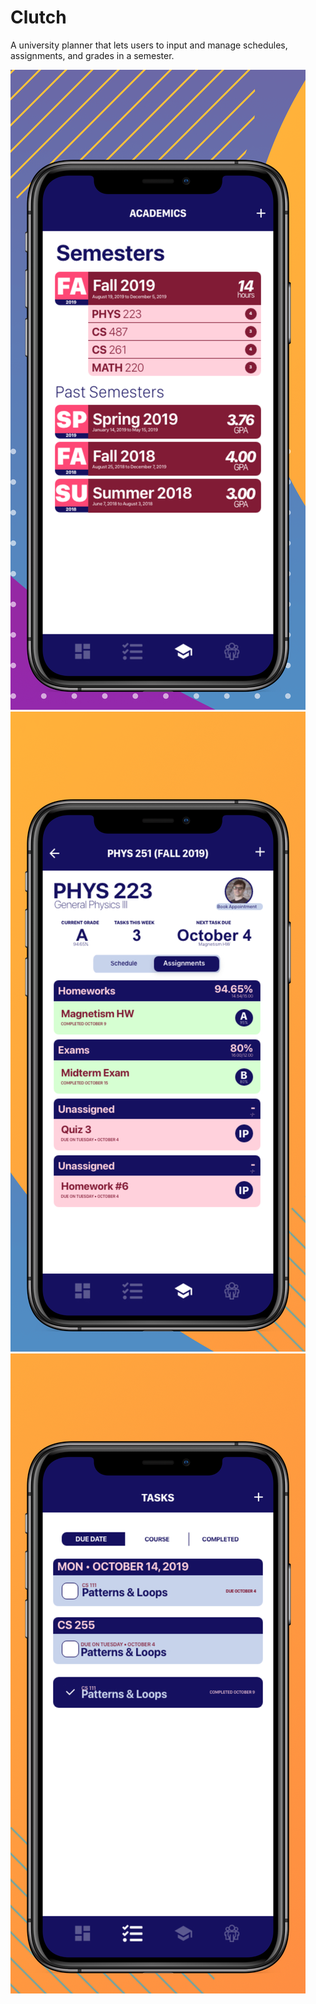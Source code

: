 # Clutch

A university planner that lets users to input and manage schedules, assignments, and grades in a semester.</br>

![](Images/screenshot-1.png)
![](Images/screenshot-2.png)
![](Images/screenshot-3.png)


